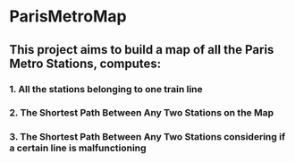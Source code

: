 # ParisMetroMap
## This project aims to build a map of all the Paris Metro Stations, computes:
### 1. All the stations belonging to one train line
### 2. The Shortest Path Between Any Two Stations on the Map
### 3. The Shortest Path Between Any Two Stations considering if a certain line is malfunctioning
